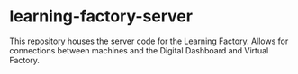 # learning-factory-server
This repository houses the server code for the Learning Factory. Allows for connections between machines and the Digital Dashboard and Virtual Factory.
